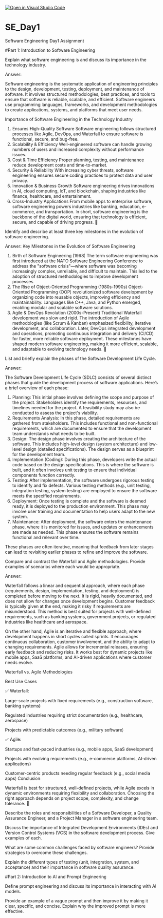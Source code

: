 [![Open in Visual Studio Code](https://classroom.github.com/assets/open-in-vscode-2e0aaae1b6195c2367325f4f02e2d04e9abb55f0b24a779b69b11b9e10269abc.svg)](https://classroom.github.com/online_ide?assignment_repo_id=18473831&assignment_repo_type=AssignmentRepo)
# SE_Day1
Software Engineering Day1 Assignment

#Part 1: Introduction to Software Engineering

Explain what software engineering is and discuss its importance in the technology industry.

Answer:

Software engineering is the systematic application of engineering principles to the design, development, testing, deployment, and maintenance of software. It involves structured methodologies, best practices, and tools to ensure that software is reliable, scalable, and efficient. Software engineers use programming languages, frameworks, and development methodologies to create applications, systems, and platforms that meet user needs.

Importance of Software Engineering in the Technology Industry

1. Ensures High-Quality Software
Software engineering follows structured processes like Agile, DevOps, and Waterfall to ensure software is functional, secure, and bug-free.
2. Scalability & Efficiency
Well-engineered software can handle growing numbers of users and increased complexity without performance issues.
3. Cost & Time Efficiency
Proper planning, testing, and maintenance reduce development costs and time-to-market.
4. Security & Reliability
With increasing cyber threats, software engineering ensures secure coding practices to protect data and user privacy.
5. Innovation & Business Growth
Software engineering drives innovations in AI, cloud computing, IoT, and blockchain, shaping industries like finance, healthcare, and entertainment.
6. Cross-Industry Applications
From mobile apps to enterprise software, software engineering powers industries like banking, education, e-commerce, and transportation.
In short, software engineering is the backbone of the digital world, ensuring that technology is efficient, secure, and capable of driving progress. 🚀


Identify and describe at least three key milestones in the evolution of software engineering.

Answer:
Key Milestones in the Evolution of Software Engineering

1. Birth of Software Engineering (1968)
The term software engineering was first introduced at the NATO Software Engineering Conference to address the "software crisis"—where software was becoming increasingly complex, unreliable, and difficult to maintain. This led to the adoption of structured methodologies to improve development processes.
2. The Rise of Object-Oriented Programming (1980s-1990s)
Object-Oriented Programming (OOP) revolutionized software development by organizing code into reusable objects, improving efficiency and maintainability. Languages like C++, Java, and Python emerged, enabling modular and scalable software solutions.
3. Agile & DevOps Revolution (2000s-Present)
Traditional Waterfall development was slow and rigid. The introduction of Agile methodologies (like Scrum & Kanban) emphasized flexibility, iterative development, and collaboration. Later, DevOps integrated development and operations, promoting continuous integration and delivery (CI/CD) for faster, more reliable software deployment.
These milestones have shaped modern software engineering, making it more efficient, scalable, and adaptable to evolving technology needs. 🚀

List and briefly explain the phases of the Software Development Life Cycle.

Answer:

The Software Development Life Cycle (SDLC) consists of several distinct phases that guide the development process of software applications. Here’s a brief overview of each phase:

1. Planning: This initial phase involves defining the scope and purpose of the project. Stakeholders identify the requirements, resources, and timelines needed for the project. A feasibility study may also be conducted to assess the project's viability.
2. Requirements Analysis: In this phase, detailed requirements are gathered from stakeholders. This includes functional and non-functional requirements, which are documented to ensure that the development team understands what needs to be built.
3. Design: The design phase involves creating the architecture of the software. This includes high-level design (system architecture) and low-level design (detailed specifications). The design serves as a blueprint for the development team.
4. Implementation (Coding): During this phase, developers write the actual code based on the design specifications. This is where the software is built, and it often involves unit testing to ensure that individual components function correctly.
5. Testing: After implementation, the software undergoes rigorous testing to identify and fix defects. Various testing methods (e.g., unit testing, integration testing, system testing) are employed to ensure the software meets the specified requirements.
6. Deployment: Once testing is complete and the software is deemed ready, it is deployed to the production environment. This phase may involve user training and documentation to help users adapt to the new system.
7. Maintenance: After deployment, the software enters the maintenance phase, where it is monitored for issues, and updates or enhancements are made as needed. This phase ensures the software remains functional and relevant over time.

These phases are often iterative, meaning that feedback from later stages can lead to revisiting earlier phases to refine and improve the software.


Compare and contrast the Waterfall and Agile methodologies. Provide examples of scenarios where each would be appropriate.

Answer:

Waterfall follows a linear and sequential approach, where each phase (requirements, design, implementation, testing, and deployment) is completed before moving to the next. It is rigid, heavily documented, and does not allow for changes once development begins. Customer feedback is typically given at the end, making it risky if requirements are misunderstood. This method is best suited for projects with well-defined requirements, such as banking systems, government projects, or regulated industries like healthcare and aerospace.

On the other hand, Agile is an iterative and flexible approach, where development happens in short cycles called sprints. It encourages continuous collaboration, customer involvement, and the ability to adapt to changing requirements. Agile allows for incremental releases, ensuring early feedback and reducing risks. It works best for dynamic projects like mobile apps, SaaS platforms, and AI-driven applications where customer needs evolve.

Waterfall vs. Agile Methodologies

Best Use Cases

✅ Waterfall:

Large-scale projects with fixed requirements (e.g., construction software, banking systems)

Regulated industries requiring strict documentation (e.g., healthcare, aerospace)

Projects with predictable outcomes (e.g., military software)


✅ Agile:

Startups and fast-paced industries (e.g., mobile apps, SaaS development)

Projects with evolving requirements (e.g., e-commerce platforms, AI-driven applications)

Customer-centric products needing regular feedback (e.g., social media apps)
Conclusion

Waterfall is best for structured, well-defined projects, while Agile excels in dynamic environments requiring flexibility and collaboration. Choosing the right approach depends on project scope, complexity, and change tolerance. 🚀





Describe the roles and responsibilities of a Software Developer, a Quality Assurance Engineer, and a Project Manager in a software engineering team.


Discuss the importance of Integrated Development Environments (IDEs) and Version Control Systems (VCS) in the software development process. Give examples of each.


What are some common challenges faced by software engineers? Provide strategies to overcome these challenges.


Explain the different types of testing (unit, integration, system, and acceptance) and their importance in software quality assurance.


#Part 2: Introduction to AI and Prompt Engineering


Define prompt engineering and discuss its importance in interacting with AI models.


Provide an example of a vague prompt and then improve it by making it clear, specific, and concise. Explain why the improved prompt is more effective.
